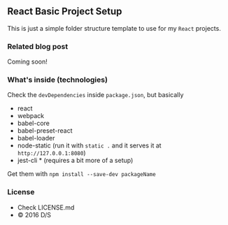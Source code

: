 ## React Basic Project Setup

This is just a simple folder structure template to use for my `React` projects.

### Related blog post
Coming soon!

### What's inside (technologies)

Check the `devDependencies` inside `package.json`, but basically

- react
- webpack
- babel-core
- babel-preset-react
- babel-loader
- node-static (run it with `static .` and it serves it at `http://127.0.0.1:8080`)
- jest-cli * (requires a bit more of a setup)

Get them with `npm install --save-dev packageName`

### License

- Check LICENSE.md
- &copy; 2016 D/S